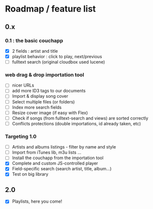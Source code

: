 # Roadmap / feature list

## 0.x

### 0.1 : the basic couchapp

* [x] 2 fields : artist and title
* [x] playlist behavior : click to play, next/previous
* [ ] fulltext search (original cloudbox used lucene)

### web drag & drop importation tool

* [ ] nicer URLs
* [ ] add more ID3 tags to our documents
* [ ] Import & display song cover
* [ ] Select multiple files (or folders)
* [ ] Index more search fields
* [ ] Resize cover image (if easy with Flex)
* [ ] Check if songs (from fulltext-search and views) are sorted correctly
* [ ] Conflicts protections (double importations, id already taken, etc)

### Targeting 1.0

* [ ] Artists and albums listings - filter by name and style
* [ ] Import from iTunes lib, m3u lists ...
* [ ] Install the couchapp from the importation tool
* [x] Complete and custom JS-controlled player
* [x] Field-specific search (search artist, title, album...)
* [x] Test on big library

## 2.0

* [x] Playlists, here you come!
